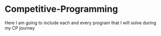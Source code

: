 # Competitive-Programming
Here I am going to include each and every program that I will solve during my CP journey
